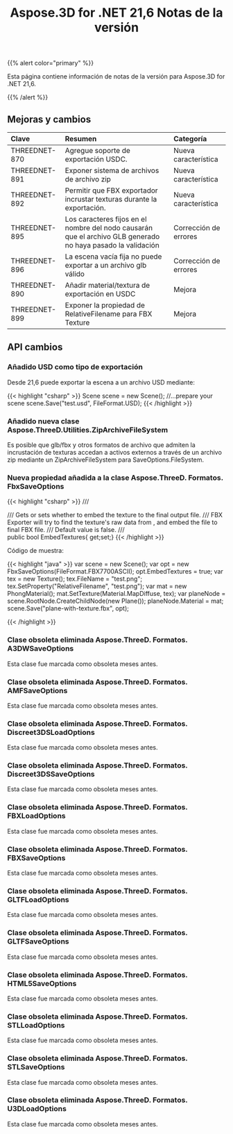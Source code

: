 ﻿---
title: Aspose.3D for .NET 21,6 Notas de la versión
type: docs
weight: 7
url: /es/net/aspose-3d-for-net-21-6-release-notes/
---
{{% alert color="primary" %}}

Esta página contiene información de notas de la versión para Aspose.3D for .NET 21,6.

{{% /alert %}}
## **Mejoras y cambios**

|**Clave**|**Resumen**|**Categoría**|
|:- |:- |:- |
|THREEDNET-870 |Agregue soporte de exportación USDC.|Nueva característica|
|THREEDNET-891 |Exponer sistema de archivos de archivo zip|Nueva característica|
|THREEDNET-892 |Permitir que FBX exportador incrustar texturas durante la exportación.|Nueva característica|
|THREEDNET-895 |Los caracteres fijos en el nombre del nodo causarán que el archivo GLB generado no haya pasado la validación|Corrección de errores|
|THREEDNET-896 |La escena vacía fija no puede exportar a un archivo glb válido|Corrección de errores|
|THREEDNET-890 |Añadir material/textura de exportación en USDC|Mejora|
|THREEDNET-899 |Exponer la propiedad de RelativeFilename para FBX Texture|Mejora|





## API cambios ##


### Añadido USD como tipo de exportación ###

Desde 21,6 puede exportar la escena a un archivo USD mediante:

{{< highlight "csharp" >}}
    Scene scene = new Scene();
    //...prepare your scene
    scene.Save("test.usd", FileFormat.USD);
{{< /highlight >}}

### Añadido nueva clase Aspose.ThreeD.Utilities.ZipArchiveFileSystem ###

Es posible que glb/fbx y otros formatos de archivo que admiten la incrustación de texturas accedan a activos externos a través de un archivo zip mediante un ZipArchiveFileSystem para SaveOptions.FileSystem.


### Nueva propiedad añadida a la clase Aspose.ThreeD. Formatos. FbxSaveOptions ###

{{< highlight "csharp" >}}
    /// <summary>
    /// Gets or sets whether to embed the texture to the final output file.
    /// FBX Exporter will try to find the texture's raw data from <see cref="IOConfig.FileSystem"/>, and embed the file to final FBX file.
    /// Default value is false.
    /// </summary>
    public bool EmbedTextures{ get;set;}
{{< /highlight >}}


Código de muestra:

{{< highlight "java" >}}
    var scene = new Scene();
    var opt = new FbxSaveOptions(FileFormat.FBX7700ASCII);
    opt.EmbedTextures = true;
    var tex = new Texture();
    tex.FileName = "test.png";
    tex.SetProperty("RelativeFilename", "test.png");
    var mat = new PhongMaterial();
    mat.SetTexture(Material.MapDiffuse, tex);
    var planeNode = scene.RootNode.CreateChildNode(new Plane());
    planeNode.Material = mat;
    scene.Save("plane-with-texture.fbx", opt);

{{< /highlight >}}


### Clase obsoleta eliminada Aspose.ThreeD. Formatos. A3DWSaveOptions ###
Esta clase fue marcada como obsoleta meses antes.

### Clase obsoleta eliminada Aspose.ThreeD. Formatos. AMFSaveOptions
Esta clase fue marcada como obsoleta meses antes.

### Clase obsoleta eliminada Aspose.ThreeD. Formatos. Discreet3DSLoadOptions
Esta clase fue marcada como obsoleta meses antes.

### Clase obsoleta eliminada Aspose.ThreeD. Formatos. Discreet3DSSaveOptions ###
Esta clase fue marcada como obsoleta meses antes.

### Clase obsoleta eliminada Aspose.ThreeD. Formatos. FBXLoadOptions ###
Esta clase fue marcada como obsoleta meses antes.

### Clase obsoleta eliminada Aspose.ThreeD. Formatos. FBXSaveOptions ###
Esta clase fue marcada como obsoleta meses antes.

### Clase obsoleta eliminada Aspose.ThreeD. Formatos. GLTFLoadOptions ###
Esta clase fue marcada como obsoleta meses antes.

### Clase obsoleta eliminada Aspose.ThreeD. Formatos. GLTFSaveOptions ###
Esta clase fue marcada como obsoleta meses antes.

### Clase obsoleta eliminada Aspose.ThreeD. Formatos. HTML5SaveOptions ###
Esta clase fue marcada como obsoleta meses antes.

### Clase obsoleta eliminada Aspose.ThreeD. Formatos. STLLoadOptions ###
Esta clase fue marcada como obsoleta meses antes.

### Clase obsoleta eliminada Aspose.ThreeD. Formatos. STLSaveOptions ###
Esta clase fue marcada como obsoleta meses antes.

### Clase obsoleta eliminada Aspose.ThreeD. Formatos. U3DLoadOptions ###
Esta clase fue marcada como obsoleta meses antes.

